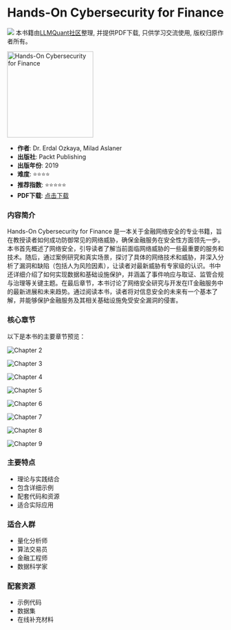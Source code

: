 # Hands-On Cybersecurity for Finance

![](https://fastly.jsdelivr.net/gh/bucketio/img3@main/2024/09/04/1725464231869-e0b2f727-2a0f-4270-bf6c-31ddc350426a.gif)
本书籍由[LLMQuant社区](https://llmquant.com/)整理, 并提供PDF下载, 只供学习交流使用, 版权归原作者所有。

<img src="1.png" alt="Hands-On Cybersecurity for Finance" width="200"/>

- **作者**: Dr. Erdal Ozkaya, Milad Aslaner
- **出版社**: Packt Publishing
- **出版年份**: 2019
- **难度**: ⭐⭐⭐⭐
- **推荐指数**: ⭐⭐⭐⭐⭐
- **PDF下载**: [点击下载](https://asset.quant-wiki.com/pdf/Hands-On%20Cybersecurity%20for%20Finance.pdf)

### 内容简介

Hands-On Cybersecurity for Finance 是一本关于金融网络安全的专业书籍，旨在教授读者如何成功防御常见的网络威胁，确保金融服务在安全性方面领先一步。本书首先概述了网络安全，引导读者了解当前面临网络威胁的一些最重要的服务和技术。随后，通过案例研究和真实场景，探讨了具体的网络技术和威胁，并深入分析了漏洞和缺陷（包括人为风险因素），让读者对最新威胁有专家级的认识。书中还详细介绍了如何实现数据和基础设施保护，并涵盖了事件响应与取证、监管合规与治理等关键主题。在最后章节，本书讨论了网络安全研究与开发在IT金融服务中的最新进展和未来趋势。通过阅读本书，读者将对信息安全的未来有一个基本了解，并能够保护金融服务及其相关基础设施免受安全漏洞的侵害。

### 核心章节

以下是本书的主要章节预览：

![Chapter 2](2.png)

![Chapter 3](3.png)

![Chapter 4](4.png)

![Chapter 5](5.png)

![Chapter 6](6.png)

![Chapter 7](7.png)

![Chapter 8](8.png)

![Chapter 9](9.png)

### 主要特点

- 理论与实践结合
- 包含详细示例
- 配套代码和资源
- 适合实际应用

### 适合人群

- 量化分析师
- 算法交易员
- 金融工程师
- 数据科学家

### 配套资源

- 示例代码
- 数据集
- 在线补充材料